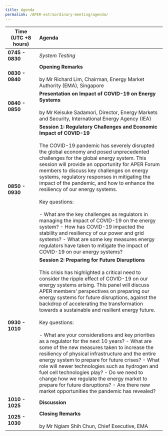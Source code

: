 ```yaml
---
title: Agenda
permalink: /APER-extraordinary-meeting/agenda/
---
```

<style>
  table th:first-of-type {width: 20%}
  table th:nth-of-type(2) {width: 80%}
</style>

| **Time<br>(UTC +8 hours)** | **Agenda** |
|---|:----|
| **0745 - 0830** | *System Testing* |
| **0830 - 0840** | **Opening Remarks**<br><br>by Mr Richard Lim, Chairman, Energy Market Authority (EMA), Singapore |
| **0840 - 0850** | **Presentation on Impact of COVID-19 on Energy Systems**<br><br>by Mr Keisuke Sadamori, Director, Energy Markets and Security, International Energy Agency (IEA) |
| **0850 - 0930** | **Session 1: Regulatory Challenges and Economic Impact of COVID-19**<br><br>The COVID-19 pandemic has severely disrupted the global economy and posed unprecedented challenges for the global energy system. This session will provide an opportunity for APER Forum members to discuss key challenges on energy systems, regulatory responses in mitigating the impact of the pandemic, and how to enhance the resiliency of our energy systems.<br><br>Key questions:<br><br> - What are the key challenges as regulators in managing the impact of COVID-19 on the energy system? - How has COVID-19 impacted the stability and resiliency of our power and grid systems? - What are some key measures energy regulators have taken to mitigate the impact of COVID-19 on our energy systems? |
| **0930 - 1010** | **Session 2: Preparing for Future Disruptions**<br><br>This crisis has highlighted a critical need to consider the ripple effect of COVID-19 on our energy systems arising. This panel will discuss APER members’ perspectives on preparing our energy systems for future disruptions, against the backdrop of accelerating the transformation towards a sustainable and resilient energy future.<br><br>Key questions:<br><br> - What are your considerations and key priorities as a regulator for the next 10 years? - What are some of the new measures taken to increase the resiliency of physical infrastructure and the entire energy system to prepare for future crises? - What role will newer technologies such as hydrogen and fuel cell technologies play? - Do we need to change how we regulate the energy market to prepare for future disruptions? - Are there new market opportunities the pandemic has revealed? |
| **1010 - 1025** | **Discussion** |
| **1025 - 1030** | **Closing Remarks**<br><br> by Mr Ngiam Shih Chun, Chief Executive, EMA |
